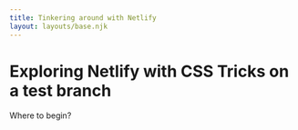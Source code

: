```yaml
---
title: Tinkering around with Netlify
layout: layouts/base.njk
---
```


# Exploring Netlify with CSS Tricks on a test branch

Where to begin?
